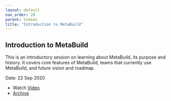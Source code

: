 ```yaml
---
layout: default
nav_order: 20
parent: Videos
title: "Introduction to MetaBuild"
---
```


## Introduction to MetaBuild

This is an introductory session on learning about MetaBuild, its purpose and history. It covers core features of MetaBuild, teams that currently use MetaBuild, and future vision and roadmap.

Date: 22 Sep 2020 

* Watch [Video](https://bluejeans.com/playback/s/91QTIhR6PwBlD0IzIWnRPzp1DPdh2d8yUqmjt25TsJ7fPyxiZhH8lSXuWdil7zKA)
* [Archive](https://artifactory.corp.adobe.com/artifactory/generic-metabuild-files-dev/documentation/learning/01_Intro_to_MetaBuild_09-22-2020/recording.mp4)

